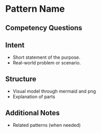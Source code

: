 # Pattern Name

## Competency Questions

## Intent
- Short statement of the purpose.
- Real-world problem or scenario.

## Structure
- Visual model through mermaid and png
- Explanation of parts

## Additional Notes
- Related patterns (when needed)

